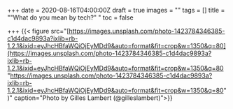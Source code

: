 +++
date = 2020-08-16T04:00:00Z
draft = true
images = ""
tags = []
title = "\"What do you mean by tech?\" "
toc = false

+++
{{< figure src="[https://images.unsplash.com/photo-1423784346385-c1d4dac9893a?ixlib=rb-1.2.1&ixid=eyJhcHBfaWQiOjEyMDd9&auto=format&fit=crop&w=1350&q=80](https://images.unsplash.com/photo-1423784346385-c1d4dac9893a?ixlib=rb-1.2.1&ixid=eyJhcHBfaWQiOjEyMDd9&auto=format&fit=crop&w=1350&q=80 "https://images.unsplash.com/photo-1423784346385-c1d4dac9893a?ixlib=rb-1.2.1&ixid=eyJhcHBfaWQiOjEyMDd9&auto=format&fit=crop&w=1350&q=80")" caption="Photo by Gilles Lambert (@gilleslambert)">}}